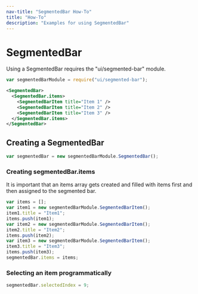 ```yaml
---
nav-title: "SegmentedBar How-To"
title: "How-To"
description: "Examples for using SegmentedBar"
---
```

# SegmentedBar
Using a SegmentedBar requires the "ui/segmented-bar" module.
``` JavaScript
var segmentedBarModule = require("ui/segmented-bar");
```
```` xml
<SegmentedBar>
  <SegmentedBar.items>
    <SegmentedBarItem title="Item 1" />
    <SegmentedBarItem title="Item 2" />
    <SegmentedBarItem title="Item 3" />
  </SegmentedBar.items>
</SegmentedBar>
````
## Creating a SegmentedBar
``` JavaScript
var segmentedBar = new segmentedBarModule.SegmentedBar();
```
### Creating segmentedBar.items
It is important that an items array gets created and filled with
items first and then assigned to the segmented bar.
``` JavaScript
var items = [];
var item1 = new segmentedBarModule.SegmentedBarItem();
item1.title = "Item1";
items.push(item1);
var item2 = new segmentedBarModule.SegmentedBarItem();
item2.title = "Item2";
items.push(item2);
var item3 = new segmentedBarModule.SegmentedBarItem();
item3.title = "Item3";
items.push(item3);
segmentedBar.items = items;
```
### Selecting an item programmatically
``` JavaScript
segmentedBar.selectedIndex = 9;
```
